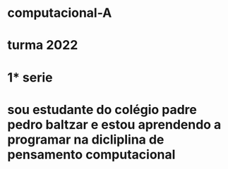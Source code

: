 # computacional-A 
# turma 2022
# 1* serie 
# sou estudante do colégio padre pedro baltzar e estou aprendendo a programar na dicliplina de pensamento computacional
